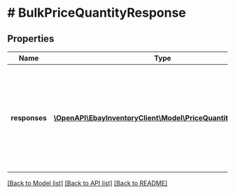 # # BulkPriceQuantityResponse

## Properties

Name | Type | Description | Notes
------------ | ------------- | ------------- | -------------
**responses** | [**\OpenAPI\EbayInventoryClient\Model\PriceQuantityResponse[]**](PriceQuantityResponse.md) | This container will return an HTTP status code, offer ID, and SKU value for each offer/inventory item being updated, as well as an &lt;strong&gt;errors&lt;/strong&gt; and/or &lt;strong&gt;warnings&lt;/strong&gt; container if any errors or warnings are triggered while trying to update those offers/inventory items. | [optional]

[[Back to Model list]](../../README.md#models) [[Back to API list]](../../README.md#endpoints) [[Back to README]](../../README.md)
